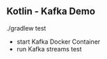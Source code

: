 Kotlin - Kafka Demo
-------------------

./gradlew test
* start Kafka Docker Container
* run Kafka streams test
